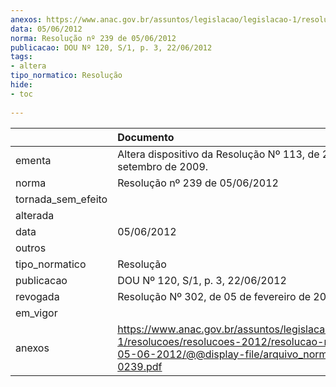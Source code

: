 ```yaml
---
anexos: https://www.anac.gov.br/assuntos/legislacao/legislacao-1/resolucoes/resolucoes-2012/resolucao-no-239-de-05-06-2012/@@display-file/arquivo_norma/RA2012-0239.pdf
data: 05/06/2012
norma: Resolução nº 239 de 05/06/2012
publicacao: DOU Nº 120, S/1, p. 3, 22/06/2012
tags:
- altera
tipo_normatico: Resolução
hide: 
- toc 
 
---
```


|                    | Documento                                                                                                                                                       |
|:-------------------|:----------------------------------------------------------------------------------------------------------------------------------------------------------------|
| ementa             | Altera dispositivo da Resolução Nº 113, de 22 de setembro de 2009.                                                                                              |
| norma              | Resolução nº 239 de 05/06/2012                                                                                                                                  |
| tornada_sem_efeito |                                                                                                                                                                 |
| alterada           |                                                                                                                                                                 |
| data               | 05/06/2012                                                                                                                                                      |
| outros             |                                                                                                                                                                 |
| tipo_normatico     | Resolução                                                                                                                                                       |
| publicacao         | DOU Nº 120, S/1, p. 3, 22/06/2012                                                                                                                               |
| revogada           | Resolução Nº 302, de 05 de fevereiro de 2014                                                                                                                    |
| em_vigor           |                                                                                                                                                                 |
| anexos             | https://www.anac.gov.br/assuntos/legislacao/legislacao-1/resolucoes/resolucoes-2012/resolucao-no-239-de-05-06-2012/@@display-file/arquivo_norma/RA2012-0239.pdf |
